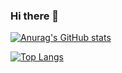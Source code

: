 ### Hi there 👋

[![Anurag's GitHub stats](https://github-readme-stats.vercel.app/api?username=esromgile)](https://github.com/anuraghazra/github-readme-stats)

[![Top Langs](https://github-readme-stats.vercel.app/api/top-langs/?username=esromgile)](https://github.com/anuraghazra/github-readme-stats)
